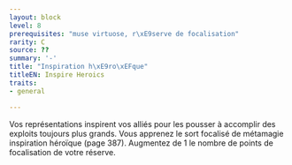 ```yaml
---
layout: block
level: 8
prerequisites: "muse virtuose, r\xE9serve de focalisation"
rarity: C
source: ??
summary: '-'
title: "Inspiration h\xE9ro\xEFque"
titleEN: Inspire Heroics
traits:
- general

---
```


<p>Vos représentations inspirent vos alliés pour les pousser à accomplir des exploits toujours plus grands. Vous apprenez le sort focalisé de métamagie inspiration héroïque (page 387). Augmentez de 1 le nombre de points de focalisation de votre réserve.</p>
